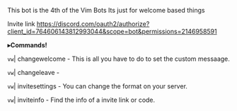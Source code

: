 This bot is the 4th of the Vim Bots 
Its just for welcome based things

Invite link https://discord.com/oauth2/authorize?client_id=764606143812993044&scope=bot&permissions=2146958591

**__▸Commands!__** 

`vw`| changewelcome - This is all you have to do to set the custom messaage.

`vw`| changeleave -

`vw`| invitesettings - You can change the format on your server.

`vw`| inviteinfo - Find the info of a invite link or code.
